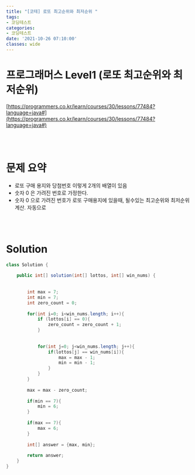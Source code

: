 ```yaml
---
title: "[코테] 로또 최고순위와 최저순위 "
tags:
- 코딩테스트
categories:
- 코딩테스트
date: '2021-10-26 07:10:00'
classes: wide
---
```


# 프로그래머스 Level1 (로또 최고순위와 최저순위)
[https://programmers.co.kr/learn/courses/30/lessons/77484?language=java#](https://programmers.co.kr/learn/courses/30/lessons/77484?language=java#)

<br/>
<br/>

# 문제 요약
- 로또 구매 용지와 당첨번호 이렇게 2개의 배열이 있음
- 숫자 0 은 가려진 번호로 가정한다.
- 숫자 0 으로 가려진 번호가 로또 구매용지에 있을때, 될수있는 최고순위와 최저순위 계산. 자동으로

<br/>
<br/>

# Solution
```java
class Solution {
    
    public int[] solution(int[] lottos, int[] win_nums) {
        
    
        int max = 7;
        int min = 7;
        int zero_count = 0;
        
        for(int i=0; i<win_nums.length; i++){
            if (lottos[i] == 0){
                zero_count = zero_count + 1;
            }
            
            
            for(int j=0; j<win_nums.length; j++){
                if(lottos[j] == win_nums[i]){
                    max = max - 1;
                    min = min - 1;
                }
            }
        }
        
        max = max - zero_count;
        
        if(min == 7){
            min = 6;
        }
        
        if(max == 7){
            max = 6;
        }
        
        int[] answer = {max, min};
        
        return answer;
    }
}
```